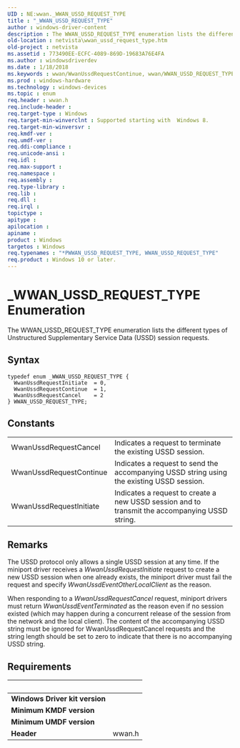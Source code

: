 ```yaml
---
UID : NE:wwan._WWAN_USSD_REQUEST_TYPE
title : "_WWAN_USSD_REQUEST_TYPE"
author : windows-driver-content
description : The WWAN_USSD_REQUEST_TYPE enumeration lists the different types of Unstructured Supplementary Service Data (USSD) session requests.
old-location : netvista\wwan_ussd_request_type.htm
old-project : netvista
ms.assetid : 773490EE-ECFC-4089-869D-19683A76E4FA
ms.author : windowsdriverdev
ms.date : 1/18/2018
ms.keywords : wwan/WwanUssdRequestContinue, wwan/WWAN_USSD_REQUEST_TYPE, _WWAN_USSD_REQUEST_TYPE, WwanUssdRequestContinue, *PWWAN_USSD_REQUEST_TYPE, WwanUssdRequestCancel, WWAN_USSD_REQUEST_TYPE, WwanUssdRequestInitiate, wwan/WwanUssdRequestCancel, wwan/WwanUssdRequestInitiate, WWAN_USSD_REQUEST_TYPE enumeration [Network Drivers Starting with Windows Vista], netvista.wwan_ussd_request_type
ms.prod : windows-hardware
ms.technology : windows-devices
ms.topic : enum
req.header : wwan.h
req.include-header : 
req.target-type : Windows
req.target-min-winverclnt : Supported starting with  Windows 8.
req.target-min-winversvr : 
req.kmdf-ver : 
req.umdf-ver : 
req.ddi-compliance : 
req.unicode-ansi : 
req.idl : 
req.max-support : 
req.namespace : 
req.assembly : 
req.type-library : 
req.lib : 
req.dll : 
req.irql : 
topictype : 
apitype : 
apilocation : 
apiname : 
product : Windows
targetos : Windows
req.typenames : "*PWWAN_USSD_REQUEST_TYPE, WWAN_USSD_REQUEST_TYPE"
req.product : Windows 10 or later.
---
```


# _WWAN_USSD_REQUEST_TYPE Enumeration
The WWAN_USSD_REQUEST_TYPE enumeration lists the different types of Unstructured Supplementary Service Data (USSD) session requests.

## Syntax
````
typedef enum _WWAN_USSD_REQUEST_TYPE { 
  WwanUssdRequestInitiate  = 0,
  WwanUssdRequestContinue  = 1,
  WwanUssdRequestCancel    = 2
} WWAN_USSD_REQUEST_TYPE;
````

## Constants

<table>

<tr>
<td>WwanUssdRequestCancel</td>
<td>Indicates a request to terminate the existing USSD session.</td>
</tr>

<tr>
<td>WwanUssdRequestContinue</td>
<td>Indicates a request to send the accompanying USSD string using the existing USSD session.</td>
</tr>

<tr>
<td>WwanUssdRequestInitiate</td>
<td>Indicates a request to create a new USSD session and to transmit the accompanying USSD string.</td>
</tr>
</table>

## Remarks

The USSD protocol only allows a single USSD session at any time. If the miniport driver receives a <i>WwanUssdRequestInitiate</i> request to create a new USSD session when one already exists, the miniport driver must fail the request and specify <i>WwanUssdEventOtherLocalClient</i> as the reason.

When responding to a <i>WwanUssdRequestCancel</i> request, miniport drivers must return <i>WwanUssdEventTerminated</i> as the reason even if no session existed (which may happen during a concurrent release of the session from the network and the local client). The content of the accompanying USSD string must be ignored for WwanUssdRequestCancel requests and the string length should be set to zero to indicate that there is no accompanying USSD string.

## Requirements
| &nbsp; | &nbsp; |
| ---- |:---- |
| **Windows Driver kit version** |  |
| **Minimum KMDF version** |  |
| **Minimum UMDF version** |  |
| **Header** | wwan.h |